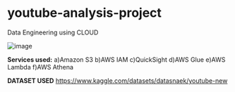 # youtube-analysis-project
Data Engineering using CLOUD

![image](https://github.com/serlysonam/youtube-analysis-project-/assets/47883763/6f8f4d3f-31b9-4442-9f22-41f30552a00b)

**Services used:**
a)Amazon S3
b)AWS IAM
c)QuickSight
d)AWS Glue
e)AWS Lambda
f)AWS Athena

**DATASET USED**
https://www.kaggle.com/datasets/datasnaek/youtube-new
